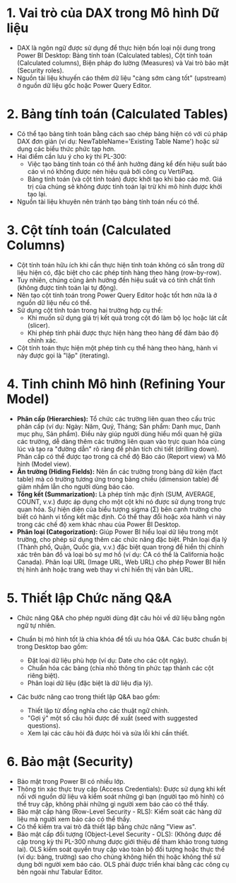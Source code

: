 # 1. Vai trò của DAX trong Mô hình Dữ liệu
- DAX là ngôn ngữ được sử dụng để thực hiện bốn loại nội dung trong Power BI Desktop: Bảng tính toán (Calculated tables), Cột tính toán (Calculated columns), Biện pháp đo lường (Measures) và Vai trò bảo mật (Security roles).
- Nguồn tài liệu khuyến cáo thêm dữ liệu "càng sớm càng tốt" (upstream) ở nguồn dữ liệu gốc hoặc Power Query Editor.

# 2. Bảng tính toán (Calculated Tables)
- Có thể tạo bảng tính toán bằng cách sao chép bảng hiện có với cú pháp DAX đơn giản (ví dụ: NewTableName='Existing Table Name') hoặc sử dụng các biểu thức phức tạp hơn.
- Hai điểm cần lưu ý cho kỳ thi PL-300:
  + Việc tạo bảng tính toán có thể ảnh hưởng đáng kể đến hiệu suất báo cáo vì nó không được nén hiệu quả bởi công cụ VertiPaq.
  + Bảng tính toán (và cột tính toán) được khởi tạo khi báo cáo mở. Giá trị của chúng sẽ không được tính toán lại trừ khi mô hình được khởi tạo lại.
- Nguồn tài liệu khuyên nên tránh tạo bảng tính toán nếu có thể.

# 3. Cột tính toán (Calculated Columns)
- Cột tính toán hữu ích khi cần thực hiện tính toán không có sẵn trong dữ liệu hiện có, đặc biệt cho các phép tính hàng theo hàng (row-by-row).
- Tuy nhiên, chúng cũng ảnh hưởng đến hiệu suất và có tính chất tĩnh (không được tính toán lại tự động).
- Nên tạo cột tính toán trong Power Query Editor hoặc tốt hơn nữa là ở nguồn dữ liệu nếu có thể.
- Sử dụng cột tính toán trong hai trường hợp cụ thể:
  + Khi muốn sử dụng giá trị kết quả trong cột đó làm bộ lọc hoặc lát cắt (slicer).
  + Khi phép tính phải được thực hiện hàng theo hàng để đảm bảo độ chính xác.
- Cột tính toán thực hiện một phép tính cụ thể hàng theo hàng, hành vi này được gọi là "lặp" (iterating).

# 4. Tinh chỉnh Mô hình (Refining Your Model)
- **Phân cấp (Hierarchies):** Tổ chức các trường liên quan theo cấu trúc phân cấp (ví dụ: Ngày: Năm, Quý, Tháng; Sản phẩm: Danh mục, Danh mục phụ, Sản phẩm). Điều này giúp người dùng hiểu mối quan hệ giữa các trường, dễ dàng thêm các trường liên quan vào trực quan hóa cùng lúc và tạo ra "đường dẫn" rõ ràng để phân tích chi tiết (drilling down). Phân cấp có thể được tạo trong cả chế độ Báo cáo (Report view) và Mô hình (Model view).
- **Ẩn trường (Hiding Fields):** Nên ẩn các trường trong bảng dữ kiện (fact table) mà có trường tương ứng trong bảng chiều (dimension table) để giảm nhầm lẫn cho người dùng báo cáo.
- **Tổng kết (Summarization):** Là phép tính mặc định (SUM, AVERAGE, COUNT, v.v.) được áp dụng cho một cột khi nó được sử dụng trong trực quan hóa. Sự hiện diện của biểu tượng sigma (Σ) bên cạnh trường cho biết có hành vi tổng kết mặc định. Có thể thay đổi hoặc xóa hành vi này trong các chế độ xem khác nhau của Power BI Desktop.
- **Phân loại (Categorization):** Giúp Power BI hiểu loại dữ liệu trong một trường, cho phép sử dụng thêm các chức năng đặc biệt. Phân loại địa lý (Thành phố, Quận, Quốc gia, v.v.) đặc biệt quan trọng để hiển thị chính xác trên bản đồ và loại bỏ sự mơ hồ (ví dụ: CA có thể là California hoặc Canada). Phân loại URL (Image URL, Web URL) cho phép Power BI hiển thị hình ảnh hoặc trang web thay vì chỉ hiển thị văn bản URL.

# 5. Thiết lập Chức năng Q&A
- Chức năng Q&A cho phép người dùng đặt câu hỏi về dữ liệu bằng ngôn ngữ tự nhiên.
- Chuẩn bị mô hình tốt là chìa khóa để tối ưu hóa Q&A. Các bước chuẩn bị trong Desktop bao gồm:
  + Đặt loại dữ liệu phù hợp (ví dụ: Date cho các cột ngày).
  + Chuẩn hóa các bảng (chia nhỏ thông tin phức tạp thành các cột riêng biệt).
  + Phân loại dữ liệu (đặc biệt là dữ liệu địa lý).

- Các bước nâng cao trong thiết lập Q&A bao gồm:
  + Thiết lập từ đồng nghĩa cho các thuật ngữ chính.
  + "Gợi ý" một số câu hỏi được đề xuất (seed with suggested questions).
  + Xem lại các câu hỏi đã được hỏi và sửa lỗi khi cần thiết.

# 6. Bảo mật (Security)
- Bảo mật trong Power BI có nhiều lớp.
- Thông tin xác thực truy cập (Access Credentials): Được sử dụng khi kết nối với nguồn dữ liệu và kiểm soát những gì bạn (người tạo mô hình) có thể truy cập, không phải những gì người xem báo cáo có thể thấy.
- Bảo mật cấp hàng (Row-Level Security - RLS): Kiểm soát các hàng dữ liệu mà người xem báo cáo có thể thấy.
- Có thể kiểm tra vai trò đã thiết lập bằng chức năng "View as".
- Bảo mật cấp đối tượng (Object-Level Security - OLS): (Không được đề cập trong kỳ thi PL-300 nhưng được giới thiệu để tham khảo trong tương lai). OLS kiểm soát quyền truy cập vào toàn bộ đối tượng hoặc thực thể (ví dụ: bảng, trường) sao cho chúng không hiển thị hoặc không thể sử dụng bởi người xem báo cáo. OLS phải được triển khai bằng các công cụ bên ngoài như Tabular Editor.
